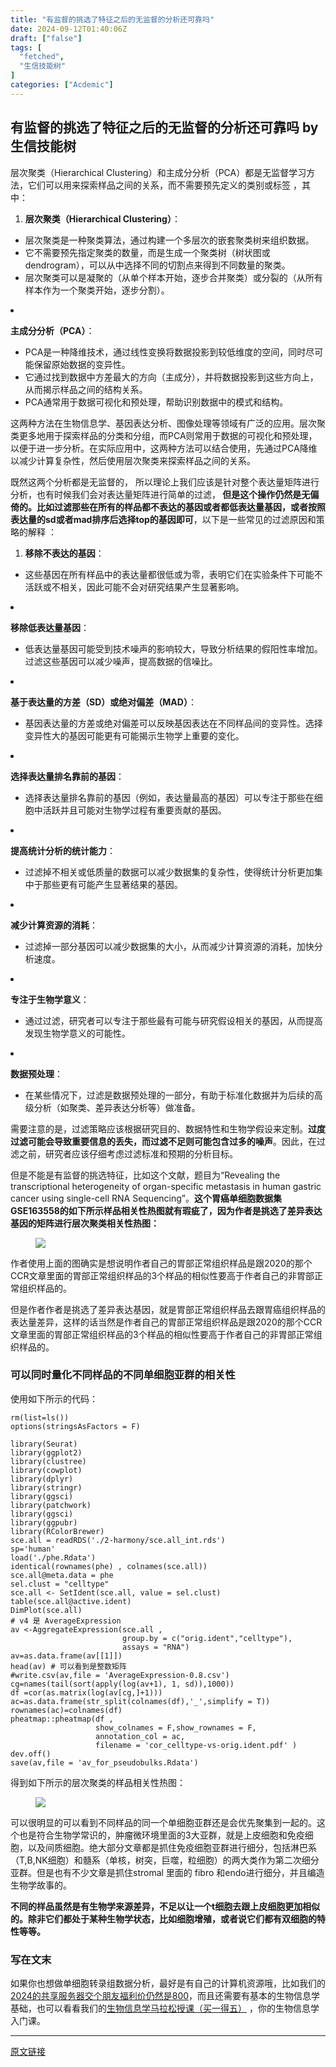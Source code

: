 ```yaml
---
title: "有监督的挑选了特征之后的无监督的分析还可靠吗"
date: 2024-09-12T01:40:06Z
draft: ["false"]
tags: [
  "fetched",
  "生信技能树"
]
categories: ["Acdemic"]
---
```

有监督的挑选了特征之后的无监督的分析还可靠吗 by 生信技能树
------
<div><section data-tool="mdnice编辑器" data-website="https://www.mdnice.com"><p data-tool="mdnice编辑器">层次聚类（Hierarchical Clustering）和主成分分析（PCA）都是无监督学习方法，它们可以用来探索样品之间的关系，而不需要预先定义的类别或标签 ，其中：</p><ol data-tool="mdnice编辑器"><li><section><p><strong>层次聚类（Hierarchical Clustering）</strong>：</p></section></li></ol><ul><li><section>层次聚类是一种聚类算法，通过构建一个多层次的嵌套聚类树来组织数据。</section></li><li><section>它不需要预先指定聚类的数量，而是生成一个聚类树（树状图或dendrogram），可以从中选择不同的切割点来得到不同数量的聚类。</section></li><li><section>层次聚类可以是凝聚的（从单个样本开始，逐步合并聚类）或分裂的（从所有样本作为一个聚类开始，逐步分割）。</section></li></ul><li><section><p><strong>主成分分析（PCA）</strong>：</p></section></li><ul><li><section>PCA是一种降维技术，通过线性变换将数据投影到较低维度的空间，同时尽可能保留原始数据的变异性。</section></li><li><section>它通过找到数据中方差最大的方向（主成分），并将数据投影到这些方向上，从而揭示样品之间的结构关系。</section></li><li><section>PCA通常用于数据可视化和预处理，帮助识别数据中的模式和结构。</section></li></ul><p data-tool="mdnice编辑器">这两种方法在生物信息学、基因表达分析、图像处理等领域有广泛的应用。层次聚类更多地用于探索样品的分类和分组，而PCA则常用于数据的可视化和预处理，以便于进一步分析。在实际应用中，这两种方法可以结合使用，先通过PCA降维以减少计算复杂性，然后使用层次聚类来探索样品之间的关系。</p><p data-tool="mdnice编辑器">既然这两个分析都是无监督的， 所以理论上我们应该是针对整个表达量矩阵进行分析，也有时候我们会对表达量矩阵进行简单的过滤，<strong> 但是这个操作仍然是无偏倚的。比如过滤那些在所有的样品都不表达的基因或者都低表达量基因，或者按照表达量的sd或者mad排序后选择top的基因即可</strong>，以下是一些常见的过滤原因和策略的解释 ：</p><ol data-tool="mdnice编辑器"><li><section><p><strong>移除不表达的基因</strong>：</p></section></li></ol><ul><li><section>这些基因在所有样品中的表达量都很低或为零，表明它们在实验条件下可能不活跃或不相关，因此可能不会对研究结果产生显著影响。</section></li></ul><li><section><p><strong>移除低表达量基因</strong>：</p></section></li><ul><li><section>低表达量基因可能受到技术噪声的影响较大，导致分析结果的假阳性率增加。过滤这些基因可以减少噪声，提高数据的信噪比。</section></li></ul><li><section><p><strong>基于表达量的方差（SD）或绝对偏差（MAD）</strong>：</p></section></li><ul><li><section>基因表达量的方差或绝对偏差可以反映基因表达在不同样品间的变异性。选择变异性大的基因可能更有可能揭示生物学上重要的变化。</section></li></ul><li><section><p><strong>选择表达量排名靠前的基因</strong>：</p></section></li><ul><li><section>选择表达量排名靠前的基因（例如，表达量最高的基因）可以专注于那些在细胞中活跃并且可能对生物学过程有重要贡献的基因。</section></li></ul><li><section><p><strong>提高统计分析的统计能力</strong>：</p></section></li><ul><li><section>过滤掉不相关或低质量的数据可以减少数据集的复杂性，使得统计分析更加集中于那些更有可能产生显著结果的基因。</section></li></ul><li><section><p><strong>减少计算资源的消耗</strong>：</p></section></li><ul><li><section>过滤掉一部分基因可以减少数据集的大小，从而减少计算资源的消耗，加快分析速度。</section></li></ul><li><section><p><strong>专注于生物学意义</strong>：</p></section></li><ul><li><section>通过过滤，研究者可以专注于那些最有可能与研究假设相关的基因，从而提高发现生物学意义的可能性。</section></li></ul><li><section><p><strong>数据预处理</strong>：</p></section></li><ul><li><section>在某些情况下，过滤是数据预处理的一部分，有助于标准化数据并为后续的高级分析（如聚类、差异表达分析等）做准备。</section></li></ul><p data-tool="mdnice编辑器">需要注意的是，过滤策略应该根据研究目的、数据特性和生物学假设来定制。<span><strong>过度过滤可能会导致重要信息的丢失，而过滤不足则可能包含过多的噪声</strong></span>。因此，在过滤之前，研究者应该仔细考虑过滤标准和预期的分析目标。</p><p data-tool="mdnice编辑器">但是不能是有监督的挑选特征，比如这个文献，题目为“Revealing the transcriptional heterogeneity of organ-specific metastasis in human gastric cancer using single-cell RNA Sequencing”。<strong>这个胃癌单细胞数据集GSE163558的如下所示样品相关性热图就有瑕疵了，因为作者是挑选了差异表达基因的矩阵进行层次聚类相关性热图：</strong></p><figure data-tool="mdnice编辑器"><img data-imgfileid="100049860" data-ratio="0.7231481481481481" data-src="https://mmbiz.qpic.cn/mmbiz_png/cZNhZQ6j4wyt0ib2dmzuhyr9tJhzdRCx5PdxZ7cqXUzrMxPGpoMVE2GXx9Cb0LtSOhA9N14TlMPE8Gs6U5F8bRg/640?wx_fmt=png&amp;from=appmsg" data-type="png" data-w="1080" src="https://mmbiz.qpic.cn/mmbiz_png/cZNhZQ6j4wyt0ib2dmzuhyr9tJhzdRCx5PdxZ7cqXUzrMxPGpoMVE2GXx9Cb0LtSOhA9N14TlMPE8Gs6U5F8bRg/640?wx_fmt=png&amp;from=appmsg"></figure><p data-tool="mdnice编辑器">作者使用上面的图确实是想说明作者自己的胃部正常组织样品是跟2020的那个CCR文章里面的胃部正常组织样品的3个样品的相似性要高于作者自己的非胃部正常组织样品的。</p><p data-tool="mdnice编辑器">但是作者作者是挑选了差异表达基因，就是胃部正常组织样品去跟胃癌组织样品的表达量差异，这样的话当然是作者自己的胃部正常组织样品是跟2020的那个CCR文章里面的胃部正常组织样品的3个样品的相似性要高于作者自己的非胃部正常组织样品的。</p><h3 data-tool="mdnice编辑器"><span></span><span>可以同时量化不同样品的不同单细胞亚群的相关性</span><span></span></h3><p data-tool="mdnice编辑器">使用如下所示的代码：</p><pre data-tool="mdnice编辑器"><span></span><code>rm(list=ls())<br>options(stringsAsFactors = <span>F</span>)<br><br><span>library</span>(Seurat)<br><span>library</span>(ggplot2)<br><span>library</span>(clustree)<br><span>library</span>(cowplot)<br><span>library</span>(dplyr)<br><span>library</span>(stringr)<br><span>library</span>(ggsci) <br><span>library</span>(patchwork) <br><span>library</span>(ggsci)<br><span>library</span>(ggpubr)<br><span>library</span>(RColorBrewer) <br>sce.all = readRDS(<span>'./2-harmony/sce.all_int.rds'</span>)<br>sp=<span>'human'</span> <br>load(<span>'./phe.Rdata'</span>) <br>identical(rownames(phe) , colnames(sce.all))<br>sce.all@meta.data = phe<br>sel.clust = <span>"celltype"</span><br>sce.all &lt;- SetIdent(sce.all, value = sel.clust)<br>table(sce.all@active.ident) <br>DimPlot(sce.all)  <br><span># v4 是 AverageExpression</span><br>av &lt;-AggregateExpression(sce.all ,<br>                         group.by = c(<span>"orig.ident"</span>,<span>"celltype"</span>),<br>                         assays = <span>"RNA"</span>) <br>av=as.data.frame(av[[<span>1</span>]])<br>head(av) <span># 可以看到是整数矩阵</span><br><span>#write.csv(av,file = 'AverageExpression-0.8.csv')</span><br>cg=names(tail(sort(apply(log(av+<span>1</span>), <span>1</span>, sd)),<span>1000</span>)) <br>df =cor(as.matrix(log(av[cg,]+<span>1</span>)))<br>ac=as.data.frame(str_split(colnames(df),<span>'_'</span>,simplify = <span>T</span>))<br>rownames(ac)=colnames(df)<br>pheatmap::pheatmap(df ,<br>                   show_colnames = <span>F</span>,show_rownames = <span>F</span>,<br>                   annotation_col = ac,<br>                   filename = <span>'cor_celltype-vs-orig.ident.pdf'</span> ) <br>dev.off()<br>save(av,file = <span>'av_for_pseudobulks.Rdata'</span>) <br></code></pre><p data-tool="mdnice编辑器">得到如下所示的层次聚类的样品相关性热图：</p><figure data-tool="mdnice编辑器"><img data-imgfileid="100049861" data-ratio="1.038888888888889" data-src="https://mmbiz.qpic.cn/mmbiz_png/cZNhZQ6j4wyt0ib2dmzuhyr9tJhzdRCx5M2E9aOnE2wj4Xy2zhUiaRibe0Ye6T5yiaGoItoI0Zbbsbj7aG7bVUO8OA/640?wx_fmt=png&amp;from=appmsg" data-type="png" data-w="1080" src="https://mmbiz.qpic.cn/mmbiz_png/cZNhZQ6j4wyt0ib2dmzuhyr9tJhzdRCx5M2E9aOnE2wj4Xy2zhUiaRibe0Ye6T5yiaGoItoI0Zbbsbj7aG7bVUO8OA/640?wx_fmt=png&amp;from=appmsg"></figure><p data-tool="mdnice编辑器">可以很明显的可以看到不同样品的同一个单细胞亚群还是会优先聚集到一起的。这个也是符合生物学常识的，肿瘤微环境里面的3大亚群，就是上皮细胞和免疫细胞，以及间质细胞。绝大部分文章都是抓住免疫细胞亚群进行细分，包括淋巴系（T,B,NK细胞）和髓系（单核，树突，巨噬，粒细胞）的两大类作为第二次细分亚群。但是也有不少文章是抓住stromal 里面的 fibro 和endo进行细分，并且编造生物学故事的。</p><p data-tool="mdnice编辑器"><strong>不同的样品虽然是有生物学来源差异，不足以让一个t细胞去跟上皮细胞更加相似的。除非它们都处于某种生物学状态，比如细胞增殖，或者说它们都有双细胞的特性等等。</strong></p><section data-tool="mdnice编辑器" data-website="https://www.mdnice.com"><h3 data-tool="mdnice编辑器"><span>写在文末</span></h3></section><p>如果你也想做单细胞转录组数据分析，<span>最好是有自己的计算机资源哦，比如我们的</span><a href="https://mp.weixin.qq.com/s?__biz=MzAxMDkxODM1Ng==&amp;mid=2247528363&amp;idx=1&amp;sn=5e02f3e9b2e148191e23ebc2c0d780e7&amp;scene=21#wechat_redirect" data-linktype="2">2024的共享服务器交个朋友福利价仍然是800</a><span>，而且还需要有基本的生物信息学基础，也可以看看我们的</span><a target="_blank" href="http://mp.weixin.qq.com/s?__biz=MzAxMDkxODM1Ng==&amp;mid=2247531929&amp;idx=1&amp;sn=f6f16b7bf6b907360d6d0052e3d10cf6&amp;chksm=9b4b3d22ac3cb434b6aa7753a4cf0f266578147ccf10b49cc834e46af578ee6de99be0accb30&amp;scene=21#wechat_redirect" textvalue="生物信息学马拉‍松授课（买一得五）" linktype="text" imgurl="" imgdata="null" data-itemshowtype="0" tab="innerlink" data-linktype="2" hasload="1">生物信息学马拉松授课（买一得五）</a><span> ，你的生物信息学入门课。 </span></p></section><p><mp-style-type data-value="3"></mp-style-type></p></div>  
<hr>
<a href="https://mp.weixin.qq.com/s/G1IMM1yZnxpeEYvWhBUsbw",target="_blank" rel="noopener noreferrer">原文链接</a>
